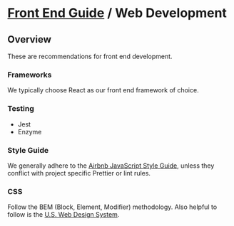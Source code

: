 # [Front End Guide](../README.md) / Web Development

## Overview
These are recommendations for front end development.

### Frameworks
We typically choose React as our front end framework of choice.

### Testing
- Jest
- Enzyme

### Style Guide
We generally adhere to the [Airbnb JavaScript Style Guide](https://github.com/airbnb/javascript), unless they conflict with project specific Prettier or lint rules.

### CSS
Follow the BEM (Block, Element, Modifier) methodology. Also helpful to follow is the [U.S. Web Design System](https://designsystem.digital.gov/components/).
